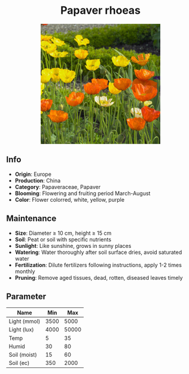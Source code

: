 <h1 align='center'>Papaver rhoeas</h1>
<p align="center">
    <img 
        align='center'
        width='320'
        src="../images/papaver rhoeas.png" 
        alt='Papaver rhoeas' />
</p>

## Info

 - **Origin**: Europe
 - **Production**: China
 - **Category**: Papaveraceae, Papaver
 - **Blooming**: Flowering and fruiting period March-August
 - **Color**: Flower colorred, white, yellow, purple

## Maintenance

 - **Size**: Diameter ≥ 10 cm, height ≥ 15 cm
 - **Soil**: Peat or soil with specific nutrients
 - **Sunlight**: Like sunshine, grows in sunny places
 - **Watering**: Water thoroughly after soil surface dries, avoid saturated water
 - **Fertilization**: Dilute fertilizers following instructions, apply 1-2 times monthly
 - **Pruning**: Remove aged tissues, dead, rotten, diseased leaves timely

## Parameter

| Name         | Min  | Max   |
|--------------|------|-------|
| Light (mmol) | 3500 | 5000  |
| Light (lux)  | 4000 | 50000 |
| Temp         | 5    | 35    |
| Humid        | 30   | 80    |
| Soil (moist) | 15   | 60    |
| Soil (ec)    | 350  | 2000  |